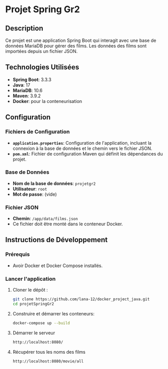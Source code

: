 # Projet Spring Gr2

## Description
Ce projet est une application Spring Boot qui interagit avec une base de données MariaDB pour gérer des films. Les données des films sont importées depuis un fichier JSON.

## Technologies Utilisées
- **Spring Boot**: 3.3.3
- **Java**: 17
- **MariaDB**: 10.6
- **Maven**: 3.9.2
- **Docker**: pour la conteneurisation

## Configuration

### Fichiers de Configuration
- **`application.properties`**: Configuration de l'application, incluant la connexion à la base de données et le chemin vers le fichier JSON.
- **`pom.xml`**: Fichier de configuration Maven qui définit les dépendances du projet.

### Base de Données
- **Nom de la base de données**: `projetgr2`
- **Utilisateur**: `root`
- **Mot de passe**: (vide)

### Fichier JSON
- **Chemin**: `/app/data/films.json`
- Ce fichier doit être monté dans le conteneur Docker.

## Instructions de Développement

### Prérequis
- Avoir Docker et Docker Compose installés.

### Lancer l'application
1. Cloner le dépôt :
   ```bash
   git clone https://github.com/lana-12/docker_project_java.git
   cd projetSpringGr2

2. Construire et démarrer les conteneurs:
    ```bash
   docker-compose up --build

3. Démarrer le serveur
    ```bash
   http://localhost:8080/
   
3. Récupérer tous les noms des films
    ```bash
   http://localhost:8080/movie/all
   


